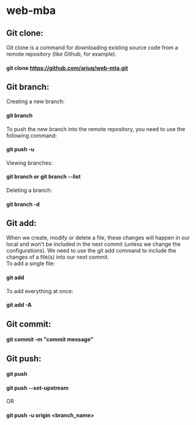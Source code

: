 # web-mba
## Git clone: 
Git clone is a command for downloading existing source code from a remote repository (like Github, for example). <br />
####  git clone <https://github.com/ariuq/web-mta.git>
## Git branch: 
Creating a new branch: <br />
  #### git branch <branch-name> <br />
 To push the new branch into the remote repository, you need to use the following command: <br />
  #### git push -u <remote> <branch-name> <br />
 Viewing branches: <br />
  #### git branch or git branch --list <br />
 Deleting a branch: <br />
  #### git branch -d <branch-name> <br />
## Git add:
  When we create, modify or delete a file, these changes will happen in our local and won't be included in the next commit (unless we change the configurations).
  We need to use the git add command to include the changes of a file(s) into our next commit. <br /> 
 To add a single file: <br />
  #### git add <file> <br />
 To add everything at once: <br />
  #### git add -A <br />
## Git commit: <br />
  #### git commit -m "commit message" <br />
## Git push: <br />
  #### git push <remote> <branch-name> <br />
  #### git push --set-upstream <remote> <name-of-your-branch> <br />
 OR
  #### git push -u origin <branch_name>
  
